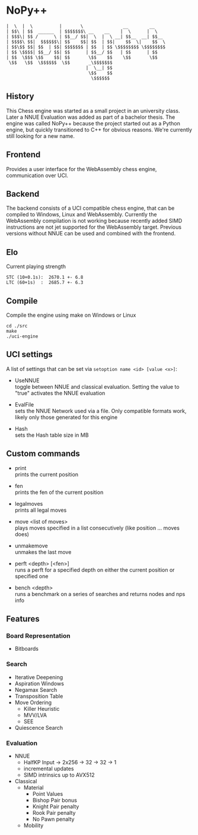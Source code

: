 # NoPy++
```__    __            _______                                
|  \  |  \          |       \               __        __    
| $$\ | $$  ______  | $$$$$$$\ __    __    |  \      |  \   
| $$$\| $$ /      \ | $$__/ $$|  \  |  \ __| $$__  __| $$__ 
| $$$$\ $$|  $$$$$$\| $$    $$| $$  | $$|    $$  \|    $$  \
| $$\$$ $$| $$  | $$| $$$$$$$ | $$  | $$ \$$$$$$$$ \$$$$$$$$
| $$ \$$$$| $$__/ $$| $$      | $$__/ $$   | $$      | $$   
| $$  \$$$ \$$    $$| $$       \$$    $$    \$$       \$$   
 \$$   \$$  \$$$$$$  \$$       _\$$$$$$$                    
                              |  \__| $$                    
                               \$$    $$                    
                                \$$$$$$               
```

## History

This Chess engine was started as a small project in an university class. Later a NNUE Evaluation was added as part of a bachelor thesis. The engine was called NoPy++ because the project started out as a Python engine, but quickly transitioned to C++ for obvious reasons. We're currently still looking for a new name.

## Frontend

Provides a user interface for the WebAssembly chess engine, communication over UCI.

## Backend

The backend consists of a UCI compatible chess engine, that can be compiled to Windows, Linux and WebAssembly. Currently the WebAssembly compilation is not working because recently added SIMD instructions are not jet supported for the WebAssembly target. Previous versions without NNUE can be used and combined with the frontend.

## Elo

Current playing strength

```
STC (10+0.1s):  2670.1 +- 6.8
LTC (60+1s)  :  2685.7 +- 6.3
```
## Compile

Compile the engine using make on Windows or Linux

```
cd ./src
make
./uci-engine
```

## UCI settings

A list of settings that can be set via `setoption name <id> [value <x>]`:

* UseNNUE\
  toggle between NNUE and classical evaluation. Setting the value to "true" activates the NNUE evaluation

* EvalFile\
  sets the NNUE Network used via a file. Only compatible formats work, likely only those generated for this engine

* Hash\
  sets the Hash table size in MB

## Custom commands

* print\
  prints the current position

* fen\
  prints the fen of the current position

* legalmoves\
  prints all legal moves

* move \<list of moves\>\
  plays moves specified in a list consecutively (like position ... moves does)

* unmakemove\
  unmakes the last move

* perft \<depth\> [\<fen\>]\
  runs a perft for a specified depth on either the current position or specified one

* bench \<depth\>\
  runs a benchmark on a series of searches and returns nodes and nps info

## Features

### Board Representation

* Bitboards

### Search

* Iterative Deepening
* Aspiration Windows
* Negamax Search
* Transposition Table
* Move Ordering
  * Killer Heuristic
  * MVV/LVA
  * SEE
* Quiescence Search

### Evaluation

* NNUE
  * HalfKP Input -> 2x256 -> 32 -> 32 -> 1
  * incremental updates
  * SIMD intrinsics up to AVX512
* Classical
  * Material
    * Point Values
    * Bishop Pair bonus
    * Knight Pair penalty
    * Rook Pair penalty
    * No Pawn penalty
  * Mobility